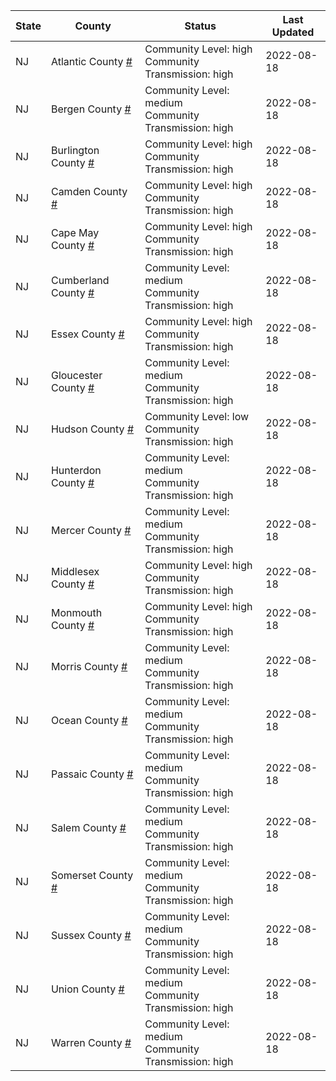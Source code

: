 State | County | Status | Last Updated
--- | --- | --- | --- 
NJ | Atlantic County <a href="#atlantic_county">#</a> | <a name="atlantic_county"></a>Community Level: high<br/>Community Transmission: high | 2022-08-18
NJ | Bergen County <a href="#bergen_county">#</a> | <a name="bergen_county"></a>Community Level: medium<br/>Community Transmission: high | 2022-08-18
NJ | Burlington County <a href="#burlington_county">#</a> | <a name="burlington_county"></a>Community Level: high<br/>Community Transmission: high | 2022-08-18
NJ | Camden County <a href="#camden_county">#</a> | <a name="camden_county"></a>Community Level: high<br/>Community Transmission: high | 2022-08-18
NJ | Cape May County <a href="#cape_may_county">#</a> | <a name="cape_may_county"></a>Community Level: high<br/>Community Transmission: high | 2022-08-18
NJ | Cumberland County <a href="#cumberland_county">#</a> | <a name="cumberland_county"></a>Community Level: medium<br/>Community Transmission: high | 2022-08-18
NJ | Essex County <a href="#essex_county">#</a> | <a name="essex_county"></a>Community Level: high<br/>Community Transmission: high | 2022-08-18
NJ | Gloucester County <a href="#gloucester_county">#</a> | <a name="gloucester_county"></a>Community Level: medium<br/>Community Transmission: high | 2022-08-18
NJ | Hudson County <a href="#hudson_county">#</a> | <a name="hudson_county"></a>Community Level: low<br/>Community Transmission: high | 2022-08-18
NJ | Hunterdon County <a href="#hunterdon_county">#</a> | <a name="hunterdon_county"></a>Community Level: medium<br/>Community Transmission: high | 2022-08-18
NJ | Mercer County <a href="#mercer_county">#</a> | <a name="mercer_county"></a>Community Level: medium<br/>Community Transmission: high | 2022-08-18
NJ | Middlesex County <a href="#middlesex_county">#</a> | <a name="middlesex_county"></a>Community Level: high<br/>Community Transmission: high | 2022-08-18
NJ | Monmouth County <a href="#monmouth_county">#</a> | <a name="monmouth_county"></a>Community Level: high<br/>Community Transmission: high | 2022-08-18
NJ | Morris County <a href="#morris_county">#</a> | <a name="morris_county"></a>Community Level: medium<br/>Community Transmission: high | 2022-08-18
NJ | Ocean County <a href="#ocean_county">#</a> | <a name="ocean_county"></a>Community Level: medium<br/>Community Transmission: high | 2022-08-18
NJ | Passaic County <a href="#passaic_county">#</a> | <a name="passaic_county"></a>Community Level: medium<br/>Community Transmission: high | 2022-08-18
NJ | Salem County <a href="#salem_county">#</a> | <a name="salem_county"></a>Community Level: medium<br/>Community Transmission: high | 2022-08-18
NJ | Somerset County <a href="#somerset_county">#</a> | <a name="somerset_county"></a>Community Level: medium<br/>Community Transmission: high | 2022-08-18
NJ | Sussex County <a href="#sussex_county">#</a> | <a name="sussex_county"></a>Community Level: medium<br/>Community Transmission: high | 2022-08-18
NJ | Union County <a href="#union_county">#</a> | <a name="union_county"></a>Community Level: medium<br/>Community Transmission: high | 2022-08-18
NJ | Warren County <a href="#warren_county">#</a> | <a name="warren_county"></a>Community Level: medium<br/>Community Transmission: high | 2022-08-18
